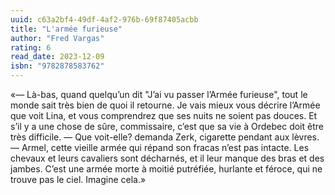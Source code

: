 ```yaml
---
uuid: c63a2bf4-49df-4af2-976b-69f87405acbb
title: "L'armée furieuse"
author: "Fred Vargas"
rating: 6
read_date: 2023-12-09
isbn: "9782878583762"
---
```


«— Là-bas, quand quelqu’un dit "J’ai vu passer l’Armée furieuse", tout le monde sait très bien de quoi il retourne. Je vais mieux vous décrire l’Armée que voit Lina, et vous comprendrez que ses nuits ne soient pas douces. Et s’il y a une chose de sûre, commissaire, c’est que sa vie à Ordebec doit être très difficile. — Que voit-elle? demanda Zerk, cigarette pendant aux lèvres. — Armel, cette vieille armée qui répand son fracas n’est pas intacte. Les chevaux et leurs cavaliers sont décharnés, et il leur manque des bras et des jambes. C’est une armée morte à moitié putréfiée, hurlante et féroce, qui ne trouve pas le ciel. Imagine cela.»